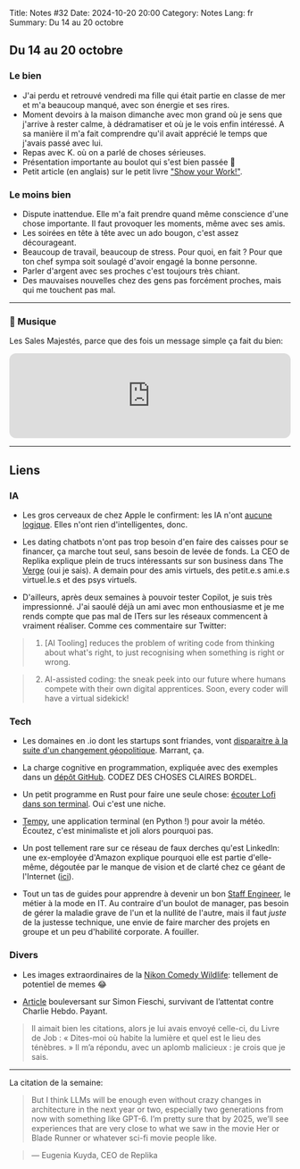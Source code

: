 Title: Notes #32
Date: 2024-10-20 20:00
Category: Notes
Lang: fr
Summary: Du 14 au 20 octobre

## Du 14 au 20 octobre

### Le bien

* J'ai perdu et retrouvé vendredi ma fille qui était partie en classe de mer et m'a beaucoup manqué, avec son énergie et ses rires.
* Moment devoirs à la maison dimanche avec mon grand où je sens que j'arrive à rester calme, à dédramatiser et où je le vois enfin intéressé. A sa manière il m'a fait comprendre qu'il avait apprécié le temps que j'avais passé avec lui.
* Repas avec K. où on a parlé de choses sérieuses.
* Présentation importante au boulot qui s'est bien passée 💪
* Petit article (en anglais) sur le petit livre ["Show your Work!"]({filename}/books/show-your-work.md).

### Le moins bien

* Dispute inattendue. Elle m'a fait prendre quand même conscience d'une chose importante. Il faut provoquer les moments, même avec ses amis.
* Les soirées en tête à tête avec un ado bougon, c'est assez décourageant.
* Beaucoup de travail, beaucoup de stress. Pour quoi, en fait ? Pour que ton chef sympa soit soulagé d'avoir engagé la bonne personne.
* Parler d'argent avec ses proches c'est toujours très chiant.
* Des mauvaises nouvelles chez des gens pas forcément proches, mais qui me touchent pas mal.

---

### 🎵 Musique

Les Sales Majestés, parce que des fois un message simple ça fait du bien:

<iframe style="border-radius:12px" src="https://open.spotify.com/embed/track/3WXCqaPFP0fSsW1jCYruae?utm_source=generator" width="100%" height="152" frameBorder="0" allowfullscreen="" allow="autoplay; clipboard-write; encrypted-media; fullscreen; picture-in-picture" loading="lazy"></iframe>

---

## Liens

### IA

* Les gros cerveaux de chez Apple le confirment: les IA n'ont [aucune logique](https://appleinsider.com/articles/24/10/12/apples-study-proves-that-llm-based-ai-models-are-flawed-because-they-cannot-reason). Elles n'ont rien d'intelligentes, donc.

* Les dating chatbots n'ont pas trop besoin d'en faire des caisses pour se financer, ça marche tout seul, sans besoin de levée de fonds. La CEO de Replika explique plein de trucs intéressants sur son business dans The [Verge](https://www.theverge.com/24216748/replika-ceo-eugenia-kuyda-ai-companion-chatbots-dating-friendship-decoder-podcast-interview) (oui je sais). A demain pour des amis virtuels, des petit.e.s ami.e.s virtuel.le.s et des psys virtuels.

* D'ailleurs, après deux semaines à pouvoir tester Copilot, je suis très impressionné. J'ai saoulé déjà un ami avec mon enthousiasme et je me rends compte que pas mal de ITers sur les réseaux commencent à vraiment réaliser. Comme ces commentaire sur Twitter:

> 1. \[AI Tooling\] reduces the problem of writing code from thinking about what's right, to just recognising when something is right or wrong.

> 2. AI-assisted coding: the sneak peek into our future where humans compete with their own digital apprentices. Soon, every coder will have a virtual sidekick!

### Tech

* Les domaines en .io dont les startups sont friandes, vont [disparaitre à la suite d'un changement géopolitique](https://every.to/p/the-disappearance-of-an-internet-domain). Marrant, ça.

* La charge cognitive en programmation, expliquée avec des exemples dans un [dépôt GitHub](https://github.com/zakirullin/cognitive-load). CODEZ DES CHOSES CLAIRES BORDEL.

* Un petit programme en Rust pour faire une seule chose: [écouter Lofi dans son terminal](https://github.com/talwat/lowfi). Oui c'est une niche.

* [Tempy](https://github.com/noprobelm/tempy), une application terminal (en Python !) pour avoir la météo. Écoutez, c'est minimaliste et joli alors pourquoi pas.

* Un post tellement rare sur ce réseau de faux derches qu'est LinkedIn: une ex-employée d'Amazon explique pourquoi elle est partie d'elle-même, dégoutée par le manque de vision et de clarté chez ce géant de l'Internet ([ici](https://www.linkedin.com/pulse/so-long-amazon-i-quit-stephanie-ramos-jn1we/)).

* Tout un tas de guides pour apprendre à devenir un bon [Staff Engineer](https://staffeng.com/guides/), le métier à la mode en IT. Au contraire d'un boulot de manager, pas besoin de gérer la maladie grave de l'un et la nullité de l'autre, mais il faut _juste_ de la justesse technique, une envie de faire marcher des projets en groupe et un peu d'habilité corporate. A fouiller.

### Divers

* Les images extraordinaires de la [Nikon Comedy Wildlife](https://www.comedywildlifephoto.com/gallery/finalists/2024_finalists.php): tellement de potentiel de memes 😂

* [Article](https://www.lemonde.fr/disparitions/article/2024/10/20/a-la-fin-ce-n-est-pas-la-mort-qui-gagne-mais-la-noblesse-d-ame-en-memoire-de-simon-fieschi-survivant-de-l-attentat-contre-charlie-hebdo_6356381_3382.html) bouleversant sur Simon Fieschi, survivant de l’attentat contre Charlie Hebdo. Payant.

> Il aimait bien les citations, alors je lui avais envoyé celle-ci, du Livre de Job : « Dites-moi où habite la lumière et quel est le lieu des ténèbres. » Il m’a répondu, avec un aplomb malicieux : je crois que je sais.

---

La citation de la semaine:

> But I think LLMs will be enough even without crazy changes in architecture in the next year or two, especially two generations from now with something like GPT-6. I’m pretty sure that by 2025, we’ll see experiences that are very close to what we saw in the movie Her or Blade Runner or whatever sci-fi movie people like.

> ― Eugenia Kuyda, CEO de Replika
